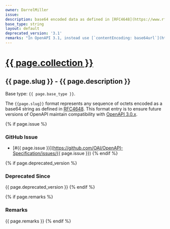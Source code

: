```yaml
---
owner: DarrelMiller
issue: 
description: base64 encoded data as defined in [RFC4648](https://www.rfc-editor.org/rfc/rfc4648#section-4)
base_type: string
layout: default
deprecated_version: '3.1'
remarks: "In OpenAPI 3.1, instead use [`contentEncoding: base64url`](https://json-schema.org/draft/2020-12/json-schema-validation.html#name-contentencoding), optionally alongside [contentMediaType](https://json-schema.org/draft/2020-12/json-schema-validation.html#name-contentmediatype)."
---
```


# <a href="..">{{ page.collection }}</a>

## {{ page.slug }} - {{ page.description }}

Base type: `{{ page.base_type }}`.

The `{{page.slug}}` format represents any sequence of octets encoded as a base64 string as defined in [RFC4648](https://www.rfc-editor.org/rfc/rfc4648#section-4). This format entry is to ensure future versions of OpenAPI maintain compatibility with [OpenAPI 3.0.x](https://spec.openapis.org/oas/v3.0.0).

{% if page.issue %}
### GitHub Issue

* [#{{ page.issue }}](https://github.com/OAI/OpenAPI-Specification/issues/{{ page.issue }})
{% endif %}

{% if page.deprecated_version %}
### Deprecated Since

{{ page.deprecated_version }}
{% endif %}

{% if page.remarks %}
### Remarks

{{ page.remarks }}
{% endif %}